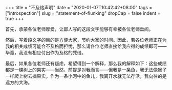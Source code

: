 +++
title = "不及格声明"
date = "2020-01-07T10:42:42+08:00"
tags = ["introspection"]
slug = "statement-of-flunking"
dropCap = false
indent = true
+++

首先，承蒙各位老师厚爱，让鄙人写的这段文字能够有幸被各位老师垂阅。

然后，写着段文字的目的是方便大家，节约大家的时间。因此，若各位老师正在为我的相关成绩可能会不及格而担忧，那么请各位老师直接给我应得的成绩即可——毕竟，我没有相应付出作为及格的凭借。

最后，如果各位老师还有疑虑，希望得到一个解释，那么我的解释如下：这些成绩都是一棵树上的果实——当然，前提是对我而言——但我是一条鱼，我无法像猴子一样爬上树去摘果实。作为一条小河中的鱼儿，我离开水就无法存活，我向往的是远方的大海。
